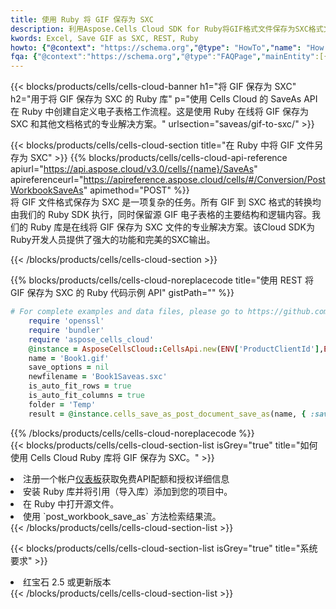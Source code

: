 ```yaml
---
title: 使用 Ruby 将 GIF 保存为 SXC
description: 利用Aspose.Cells Cloud SDK for Ruby将GIF格式文件保存为SXC格式文件。
kwords: Excel, Save GIF as SXC, REST, Ruby
howto: {"@context": "https://schema.org","@type": "HowTo","name": "How to save GIF as SXC using the Cells Cloud Ruby library.","description": "How to save GIF as SXC using the Cells Cloud Ruby library.","image": {"@type": "ImageObject"},"url": "/ruby/saveas/gif-to-sxc/","step": [{ "@type": "HowToStep","name": "How to save GIF as SXC using the Cells Cloud Ruby library. step 1", "image": {"@type": "ImageObject",},"url": "/ruby/saveas/gif-to-sxc/","text": "Register an account at <a href='https://dashboard.aspose.cloud/'>Dashboard</a> to get free API quota & authorization details",},{ "@type": "HowToStep","name": "How to save GIF as SXC using the Cells Cloud Ruby library. step 1", "image": {"@type": "ImageObject",},"url": "/ruby/saveas/gif-to-sxc/","text": "Install Ruby library and add the reference (import the library) to your project.",},{ "@type": "HowToStep","name": "How to save GIF as SXC using the Cells Cloud Ruby library. step 1", "image": {"@type": "ImageObject",},"url": "/ruby/saveas/gif-to-sxc/","text": "Open the source file in Ruby.",},{ "@type": "HowToStep","name": "How to save GIF as SXC using the Cells Cloud Ruby library. step 1", "image": {"@type": "ImageObject",},"url": "/ruby/saveas/gif-to-sxc/","text": "Use the `post_workbook_save_as` method to retrieve the resulting stream.",}, ],"supply": {"@type": "HowToSupply","name": "document"},"tool": [{"@type": "HowToTool","name": "RubyMine, Visual Studio Code, Aptana Studio, NetBeans"},{"@type": "HowToTool","name": "Aspose Cells"}],"totalTime": "PT6M"}
fqa: {"@context":"https://schema.org","@type":"FAQPage","mainEntity":[{"@type":"Question","name":"Why save file as other formats file in C# using REST API?","acceptedAnswer":{"@type":"Answer","text":"Documents are encoded in many ways, and some files may be incompatible with the software you use. To open and read such files, just save them as appropriate file formats.<br/><ol><li>Install .NET SDK and add the reference (import the library) to your project.</li><li>Open the source file in C# using REST API.</li><li>Call the PostWorkbookSaveAsRequest() method, passing an output filename with required extension.</li><li>Get the result of save as a separate file.</li></ol>"}},{"@type":"Question","name":"What file formats can I save as with your C# library?","acceptedAnswer":{"@type":"Answer","text":"We support a variety of file formats for conversion using .NET library, including XLSX, Excel, xls , PDF, CSV, HTML, Markdown, XML, PNG, JPG, TIFF, Json, TXT and many more."}},{"@type":"Question","name":"What is the maximum allowed file size for conversion using this .NET library?","acceptedAnswer":{"@type":"Answer","text":"There are no file size limits for format conversions using .NET library."}}]}
---
```

{{< blocks/products/cells/cells-cloud-banner h1="将 GIF 保存为 SXC" h2="用于将 GIF 保存为 SXC 的 Ruby 库" p="使用 Cells Cloud 的 SaveAs API 在 Ruby 中创建自定义电子表格工作流程。这是使用 Ruby 在线将 GIF 保存为 SXC 和其他文档格式的专业解决方案。" urlsection="saveas/gif-to-sxc/" >}}

{{< blocks/products/cells/cells-cloud-section title="在 Ruby 中将 GIF 文件另存为 SXC" >}}
{{% blocks/products/cells/cells-cloud-api-reference apiurl="https://api.aspose.cloud/v3.0/cells/{name}/SaveAs" apireferenceurl="https://apireference.aspose.cloud/cells/#/Conversion/PostWorkbookSaveAs" apimethod="POST" %}}
<br/>
将 GIF 文件格式保存为 SXC 是一项复杂的任务。所有 GIF 到 SXC 格式的转换均由我们的 Ruby SDK 执行，同时保留源 GIF 电子表格的主要结构和逻辑内容。我们的 Ruby 库是在线将 GIF 保存为 SXC 文件的专业解决方案。该Cloud SDK为Ruby开发人员提供了强大的功能和完美的SXC输出。

{{< /blocks/products/cells/cells-cloud-section >}}

{{% blocks/products/cells/cells-cloud-noreplacecode title="使用 REST 将 GIF 保存为 SXC 的 Ruby 代码示例 API" gistPath="" %}}
  
```ruby
# For complete examples and data files, please go to https://github.com/aspose-cells-cloud/aspose-cells-cloud-ruby/
    require 'openssl'
    require 'bundler'
    require 'aspose_cells_cloud'
    @instance = AsposeCellsCloud::CellsApi.new(ENV['ProductClientId'],ENV['ProductClientSecret'])
    name = 'Book1.gif'
    save_options = nil
    newfilename = 'Book1Saveas.sxc'
    is_auto_fit_rows = true
    is_auto_fit_columns = true
    folder = 'Temp'
    result = @instance.cells_save_as_post_document_save_as(name, { :save_options=>save_options, :newfilename=>(folder+"/"+newfilename), :is_auto_fit_rows=>is_auto_fit_rows, :is_auto_fit_columns=>is_auto_fit_columns, :folder=>folder})
```
  
{{% /blocks/products/cells/cells-cloud-noreplacecode %}}
<br/>
{{< blocks/products/cells/cells-cloud-section-list isGrey="true" title="如何使用 Cells Cloud Ruby 库将 GIF 保存为 SXC。" >}}
<li>注册一个帐户<a href="https://dashboard.aspose.cloud/">仪表板</a>获取免费API配额和授权详细信息</li>
<li>安装 Ruby 库并将引用（导入库）添加到您的项目中。</li>
<li>在 Ruby 中打开源文件。</li>
<li>使用 `post_workbook_save_as` 方法检索结果流。</li>
{{< /blocks/products/cells/cells-cloud-section-list >}}

{{< blocks/products/cells/cells-cloud-section-list isGrey="true" title="系统要求" >}}
<li>红宝石 2.5 或更新版本</li>
{{< /blocks/products/cells/cells-cloud-section-list >}}
